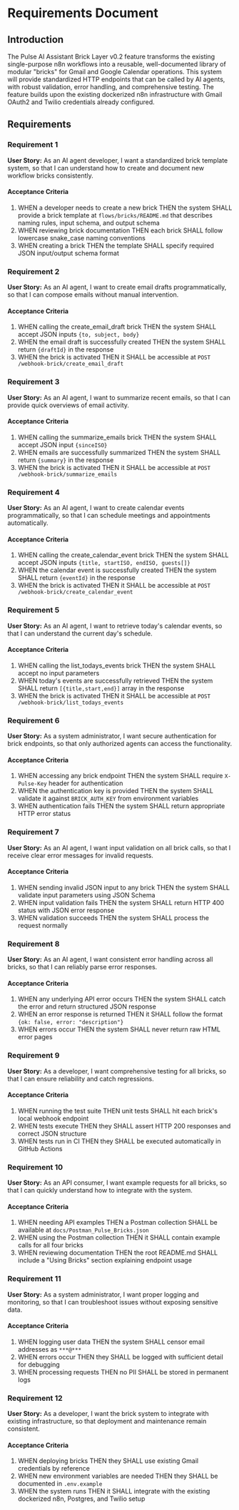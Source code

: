 # Requirements Document

## Introduction

The Pulse AI Assistant Brick Layer v0.2 feature transforms the existing single-purpose n8n workflows into a reusable, well-documented library of modular "bricks" for Gmail and Google Calendar operations. This system will provide standardized HTTP endpoints that can be called by AI agents, with robust validation, error handling, and comprehensive testing. The feature builds upon the existing dockerized n8n infrastructure with Gmail OAuth2 and Twilio credentials already configured.

## Requirements

### Requirement 1

**User Story:** As an AI agent developer, I want a standardized brick template system, so that I can understand how to create and document new workflow bricks consistently.

#### Acceptance Criteria

1. WHEN a developer needs to create a new brick THEN the system SHALL provide a brick template at `flows/bricks/README.md` that describes naming rules, input schema, and output schema
2. WHEN reviewing brick documentation THEN each brick SHALL follow lowercase snake_case naming conventions
3. WHEN creating a brick THEN the template SHALL specify required JSON input/output schema format

### Requirement 2

**User Story:** As an AI agent, I want to create email drafts programmatically, so that I can compose emails without manual intervention.

#### Acceptance Criteria

1. WHEN calling the create_email_draft brick THEN the system SHALL accept JSON inputs `{to, subject, body}`
2. WHEN the email draft is successfully created THEN the system SHALL return `{draftId}` in the response
3. WHEN the brick is activated THEN it SHALL be accessible at `POST /webhook-brick/create_email_draft`

### Requirement 3

**User Story:** As an AI agent, I want to summarize recent emails, so that I can provide quick overviews of email activity.

#### Acceptance Criteria

1. WHEN calling the summarize_emails brick THEN the system SHALL accept JSON input `{sinceISO}`
2. WHEN emails are successfully summarized THEN the system SHALL return `{summary}` in the response
3. WHEN the brick is activated THEN it SHALL be accessible at `POST /webhook-brick/summarize_emails`

### Requirement 4

**User Story:** As an AI agent, I want to create calendar events programmatically, so that I can schedule meetings and appointments automatically.

#### Acceptance Criteria

1. WHEN calling the create_calendar_event brick THEN the system SHALL accept JSON inputs `{title, startISO, endISO, guests[]}`
2. WHEN the calendar event is successfully created THEN the system SHALL return `{eventId}` in the response
3. WHEN the brick is activated THEN it SHALL be accessible at `POST /webhook-brick/create_calendar_event`

### Requirement 5

**User Story:** As an AI agent, I want to retrieve today's calendar events, so that I can understand the current day's schedule.

#### Acceptance Criteria

1. WHEN calling the list_todays_events brick THEN the system SHALL accept no input parameters
2. WHEN today's events are successfully retrieved THEN the system SHALL return `[{title,start,end}]` array in the response
3. WHEN the brick is activated THEN it SHALL be accessible at `POST /webhook-brick/list_todays_events`

### Requirement 6

**User Story:** As a system administrator, I want secure authentication for brick endpoints, so that only authorized agents can access the functionality.

#### Acceptance Criteria

1. WHEN accessing any brick endpoint THEN the system SHALL require `X-Pulse-Key` header for authentication
2. WHEN the authentication key is provided THEN the system SHALL validate it against `BRICK_AUTH_KEY` from environment variables
3. WHEN authentication fails THEN the system SHALL return appropriate HTTP error status

### Requirement 7

**User Story:** As an AI agent, I want input validation on all brick calls, so that I receive clear error messages for invalid requests.

#### Acceptance Criteria

1. WHEN sending invalid JSON input to any brick THEN the system SHALL validate input parameters using JSON Schema
2. WHEN input validation fails THEN the system SHALL return HTTP 400 status with JSON error response
3. WHEN validation succeeds THEN the system SHALL process the request normally

### Requirement 8

**User Story:** As an AI agent, I want consistent error handling across all bricks, so that I can reliably parse error responses.

#### Acceptance Criteria

1. WHEN any underlying API error occurs THEN the system SHALL catch the error and return structured JSON response
2. WHEN an error response is returned THEN it SHALL follow the format `{ok: false, error: "description"}`
3. WHEN errors occur THEN the system SHALL never return raw HTML error pages

### Requirement 9

**User Story:** As a developer, I want comprehensive testing for all bricks, so that I can ensure reliability and catch regressions.

#### Acceptance Criteria

1. WHEN running the test suite THEN unit tests SHALL hit each brick's local webhook endpoint
2. WHEN tests execute THEN they SHALL assert HTTP 200 responses and correct JSON structure
3. WHEN tests run in CI THEN they SHALL be executed automatically in GitHub Actions

### Requirement 10

**User Story:** As an API consumer, I want example requests for all bricks, so that I can quickly understand how to integrate with the system.

#### Acceptance Criteria

1. WHEN needing API examples THEN a Postman collection SHALL be available at `docs/Postman_Pulse_Bricks.json`
2. WHEN using the Postman collection THEN it SHALL contain example calls for all four bricks
3. WHEN reviewing documentation THEN the root README.md SHALL include a "Using Bricks" section explaining endpoint usage

### Requirement 11

**User Story:** As a system administrator, I want proper logging and monitoring, so that I can troubleshoot issues without exposing sensitive data.

#### Acceptance Criteria

1. WHEN logging user data THEN the system SHALL censor email addresses as `***@***`
2. WHEN errors occur THEN they SHALL be logged with sufficient detail for debugging
3. WHEN processing requests THEN no PII SHALL be stored in permanent logs

### Requirement 12

**User Story:** As a developer, I want the brick system to integrate with existing infrastructure, so that deployment and maintenance remain consistent.

#### Acceptance Criteria

1. WHEN deploying bricks THEN they SHALL use existing Gmail credentials by reference
2. WHEN new environment variables are needed THEN they SHALL be documented in `.env.example`
3. WHEN the system runs THEN it SHALL integrate with the existing dockerized n8n, Postgres, and Twilio setup